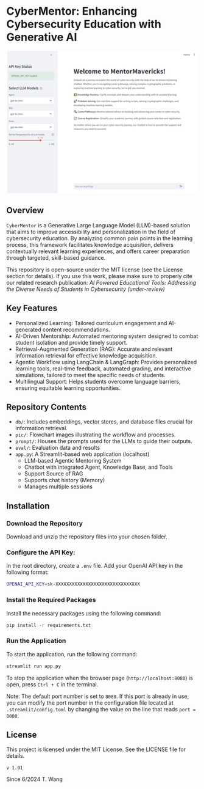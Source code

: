 # CyberMentor: Enhancing Cybersecurity Education with Generative AI

<p align="center">
  <img src="/pic/GUI.PNG" width="500"/>
</p>

## Overview
`CyberMentor` is a Generative Large Language Model (LLM)-based solution that aims to improve accessibility and personalization in the field of cybersecurity education. By analyzing common pain points in the learning process, this framework facilitates knowledge acquisition, delivers contextually relevant learning experiences, and offers career preparation through targeted, skill-based guidance. 

This repository is open-source under the MIT license (see the License section for details). If you use this work, please make sure to properly cite our related research publication:
*AI Powered Educational Tools: Addressing the Diverse Needs of Students in Cybersecurity (under-review)*

## Key Features
- Personalized Learning: Tailored curriculum engagement and AI-generated content recommendations.
- AI-Driven Mentorship: Automated mentoring system designed to combat student isolation and provide timely support.
- Retrieval-Augmented Generation (RAG): Accurate and relevant information retrieval for effective knowledge acquisition.
- Agentic Workflow using LangChain & LangGraph: Provides personalized learning tools, real-time feedback, automated grading, and interactive simulations, tailored to meet the specific needs of students.
- Multilingual Support: Helps students overcome language barriers, ensuring equitable learning opportunities.


## Repository Contents
- `db/`: Includes embeddings, vector stores, and database files crucial for information retrieval.
- `pic/`: Flowchart images illustrating the workflow and processes.
- `prompt/`: Houses the prompts used for the LLMs to guide their outputs.
- `eval/`: Evaluation data and results
- `app.py`: A Streamlit-based web application (localhost)
    - LLM-based Agentic Mentoring System
    - Chatbot with integrated Agent, Knowledge Base, and Tools
    - Support Source of RAG
    - Supports chat history (Memory)
    - Manages multiple sessions

## Installation
### Download the Repository
Download and unzip the repository files into your chosen folder.

### Configure the API Key:
In the root directory, create a `.env` file.
Add your OpenAI API key in the following format:
```bash
OPENAI_API_KEY=sk-XXXXXXXXXXXXXXXXXXXXXXXXXXXXXXX
```

### Install the Required Packages
Install the necessary packages using the following command:
```bash
pip install -r requirements.txt

```

### Run the Application
To start the application, run the following command:
```bash
streamlit run app.py
```
To stop the application when the browser page (`http://localhost:8080`) is open, press `Ctrl + C` in the terminal.

Note:
The default port number is set to `8080`. If this port is already in use, you can modify the port number in the configuration file located at `.streamlit/config.toml` by changing the value on the line that reads `port = 8080`.


## License
This project is licensed under the MIT License. See the LICENSE file for details.

```
v 1.01
```

Since 6/2024
T. Wang
